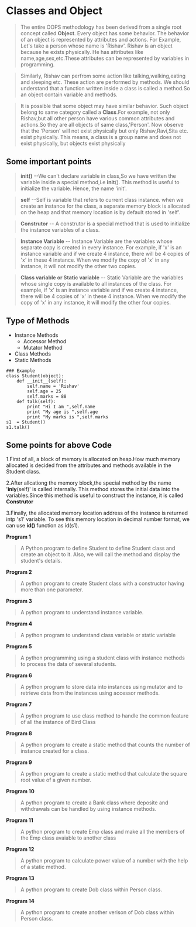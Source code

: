 # Classes and Object

>The entire OOPS methodology has been derived from a single root concept called **Object**. Every object has some behavior. The behavior of an object is represented by attributes and actions. For Example, Let's take a person whose name is 'Rishav'. Rishav is an object because he exists physically. He has attributes like name,age,sex,etc.These attributes can be represented by variables in programming. 

>Similarly, Rishav can perfrom some action like talking,walking,eating and sleeping etc. These action are performed by methods. We should understand that a function written inside a class is called a method.So an object contain variable and methods.

>It is possible that some object may have similar behavior. Such object belong to same category called a **Class**.For example, not only Rishav,but all other person have various common attributes and actions.So they are all objects of same class,'Person'. Now observe that the 'Person' will not exist physically but only Rishav,Ravi,Sita etc. exist physically. This means, a class is a group name and does not exist physically, but objects exist physically

## Some important points
>**__init__()** --We can't declare variable in class,So we have written the variable inside a special method,i.e __init__(). This method is useful to initialize the variable. Hence, the name 'init'.

>**self** --Self is variable that refers to current class instance. when we create an instance for the class, a separate memory block is allocated on the heap and that memory location is by default stored in 'self'.

>**Construtor** -- A construtor is a special method that is used to initialize the instance variables of a class.

>**Instance Variable** -- Instance Variable are the variables whose separate copy is created in every instance. For example, if 'x' is an instance variable and if we create 4 instance, there will be 4 copies of 'x' in these 4 instance. When we modify the copy of 'x' in any instance, it will not modify the other two copies.

>**Class variable or Static variable** -- Static Variable are the variables whose single copy is available to all instances of the class. For example, if 'x' is an instance variable and if we create 4 instance, there will be 4 copies of 'x' in these 4 instance. When we modify the copy of 'x' in any instance, it will  modify the other four copies.

## Type of Methods

* Instance Methods
  - Accessor Method
  - Mutator Method
* Class Methods
* Static Methods

```
### Example
class Student(object):
	def __init__(self):
		self.name = 'Rishav'
		self.age = 25
		self.marks = 88
	def talk(self):
		print "Hi I am ",self.name
		print "My age is ",self.age
		print "My marks is ",self.marks
s1  = Student()
s1.talk()		
```

## Some points for above Code

1.First of all, a block of memory is allocated on heap.How much memory allocated is decided from the attributes and methods available in the Student class.

2.After allcationg the memory block,the special method by the name '__iniy__(self)' is called internally. This method stores the initial data into the variables.Since this method is useful to construct the instance, it is called **Construtor**

3.Finally, the allocated memory location address of the instance is returned intp 's1' variable. To see this memory location in decimal number format, we can use **id()** function as id(s1). 

**Program 1**
> A Python program to define Student to define Student class and create an object to it. Also, we will call the method and display the student's details.

**Program 2**
>A python program to create Student class with a constructor having more than one parameter.

**Program 3**
>A python program to understand instance variable.

**Program 4**
>A python program to understand class variable or static variable

**Program 5**
>A python programming using a student class with instance methods to process the data of several students.

**Program 6**
>A python program to store data into instances using mutator and to retrieve data from the instances using accessor methods.

**Program 7**
>A python program to use class method to handle the common feature of all the instance of Bird Class

 **Program 8**
>A python program to create a static method that counts the number of instance created for a class.

 **Program 9**
>A python program to create a static method that calculate the square root value of a given number.

**Program 10**
>A python program to create a Bank class where deposite and withdrawals can be handled by using instance methods.

**Program 11**
>A python program to create Emp class and make all the members of the Emp class avaiable to another class

**Program 12**
>A python program to calculate power value of a number with the help of a static method.

**Program 13**
>A python program to create Dob class within Person class.

**Program 14**
>A python program to create another verison of Dob class within Person class.    